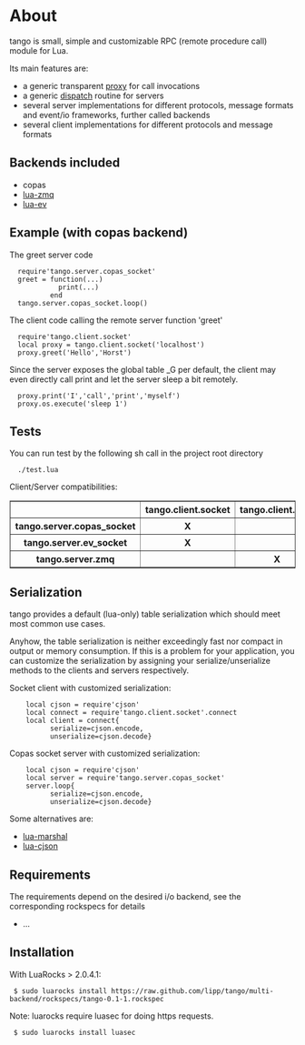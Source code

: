 About
=======

tango is small, simple and customizable RPC (remote procedure call)
module for Lua.

Its main features are:

* a generic transparent [proxy](https://github.com/lipp/tango/blob/multi-backend/tango/proxy.lua) for call invocations
* a generic [dispatch](https://github.com/lipp/tango/blob/multi-backend/tango/dispatch.lua) routine for servers
* several server implementations for different protocols, message formats and event/io
frameworks, further called backends
* several client implementations for different protocols and message formats


Backends included
---------------------

* copas  
* [lua-zmq](https://github.com/Neopallium/lua-zmq)
* [lua-ev](https://github.com/brimworks/lua-ev)

Example (with copas backend)
--------------------------------
The greet server code 

      require'tango.server.copas_socket'
      greet = function(...)
                print(...)
              end         
      tango.server.copas_socket.loop()


The client code calling the remote server function 'greet'

      require'tango.client.socket'
      local proxy = tango.client.socket('localhost')
      proxy.greet('Hello','Horst')

Since the server exposes the global table _G per default, the client may even
directly call print and let the server sleep a bit remotely.

      proxy.print('I','call','print','myself')         
      proxy.os.execute('sleep 1')

Tests
------

You can run test by the following sh call in the project root directory

      ./test.lua

Client/Server compatibilities:

<table border="1">               
        <tr>
                <th></th><th>tango.client.socket</th><th>tango.client.zmq</th>
        </tr>
        <tr>
                <th>tango.server.copas_socket</th><th>X</th><th></th>
        </tr>
        <tr>
                <th>tango.server.ev_socket</th><th>X</th><th></th>
        </tr>
        <tr>
                <th>tango.server.zmq</th><th></th><th>X</th>
        </tr>
</table>


Serialization
-------------
tango provides a default (lua-only) table serialization which should
meet most common use cases.

Anyhow, the table serialization is neither exceedingly fast nor
compact in output or memory consumption. If this is a problem for your application, you can
customize the serialization by assigning your serialize/unserialize
methods to the clients and servers respectively.

Socket client with customized serialization:

        local cjson = require'cjson'
        local connect = require'tango.client.socket'.connect
        local client = connect{
              serialize=cjson.encode,
              unserialize=cjson.decode}

Copas socket server with customized serialization:

        local cjson = require'cjson'
        local server = require'tango.server.copas_socket'
        server.loop{
              serialize=cjson.encode,
              unserialize=cjson.decode}

Some alternatives are:

* [lua-marshal](https://github.com/richardhundt/lua-marshal)
* [lua-cjson](http://www.kyne.com.au/~mark/software/lua-cjson.php)

Requirements
------------

The requirements depend on the desired i/o backend, see the
corresponding rockspecs for details

  * ...


Installation
-------------
With LuaRocks > 2.0.4.1:

     $ sudo luarocks install https://raw.github.com/lipp/tango/multi-backend/rockspecs/tango-0.1-1.rockspec

Note: luarocks require luasec for doing https requests.

     $ sudo luarocks install luasec
